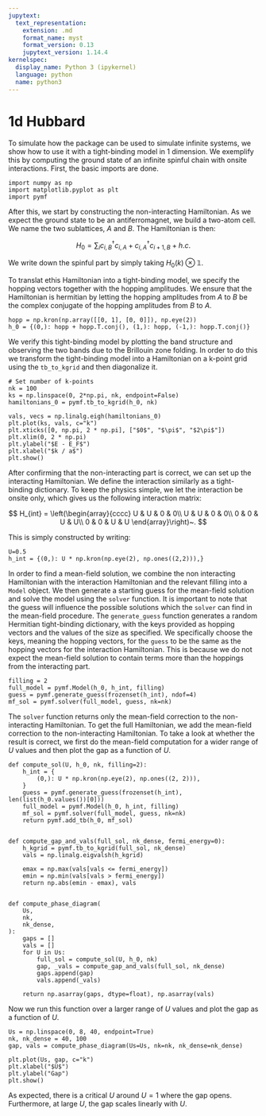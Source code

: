 ```yaml
---
jupytext:
  text_representation:
    extension: .md
    format_name: myst
    format_version: 0.13
    jupytext_version: 1.14.4
kernelspec:
  display_name: Python 3 (ipykernel)
  language: python
  name: python3
---
```


# 1d Hubbard

To simulate how the package can be used to simulate infinite systems, we show how to use it with a tight-binding model in 1 dimension.
We exemplify this by computing the ground state of an infinite spinful chain with onsite interactions.
First, the basic imports are done.

```{code-cell} ipython3
import numpy as np
import matplotlib.pyplot as plt
import pymf
```

After this, we start by constructing the non-interacting Hamiltonian. As we expect the ground state to be an antiferromagnet, we build a two-atom cell. We name the two sublattices, $A$ and $B$. The Hamiltonian is then:

$$
H_0 = \sum_i c_{i, B}^{\dagger}c_{i, A} + c_{i, A}^{\dagger}c_{i+1, B} + h.c.
$$

We write down the spinful part by simply taking $H_0(k) \otimes \mathbb{1}$.

To translat ethis Hamiltonian into a tight-binding model, we specify the hopping vectors together with the hopping amplitudes. We ensure that the Hamiltonian is hermitian by letting the hopping amplitudes from $A$ to $B$ be the complex conjugate of the hopping amplitudes from $B$ to $A$.

```{code-cell} ipython3
hopp = np.kron(np.array([[0, 1], [0, 0]]), np.eye(2))
h_0 = {(0,): hopp + hopp.T.conj(), (1,): hopp, (-1,): hopp.T.conj()}
```

We verify this tight-binding model by plotting the band structure and observing the two bands due to the Brillouin zone folding. In order to do this we transform the tight-binding model into a Hamiltonian on a k-point grid using the `tb_to_kgrid` and then diagonalize it.

```{code-cell} ipython3
# Set number of k-points
nk = 100
ks = np.linspace(0, 2*np.pi, nk, endpoint=False)
hamiltonians_0 = pymf.tb_to_kgrid(h_0, nk)

vals, vecs = np.linalg.eigh(hamiltonians_0)
plt.plot(ks, vals, c="k")
plt.xticks([0, np.pi, 2 * np.pi], ["$0$", "$\pi$", "$2\pi$"])
plt.xlim(0, 2 * np.pi)
plt.ylabel("$E - E_F$")
plt.xlabel("$k / a$")
plt.show()

```

After confirming that the non-interacting part is correct, we can set up the interacting Hamiltonian. We define the interaction similarly as a tight-binding dictionary. To keep the physics simple, we let the interaction be onsite only, which gives us the following interaction matrix:

$$
H_{int} =
\left(\begin{array}{cccc}
    U & U & 0 & 0\\
    U & U & 0 & 0\\
    0 & 0 & U & U\\
    0 & 0 & U & U
\end{array}\right)~.
$$

This is simply constructed by writing:

```{code-cell} ipython3
U=0.5
h_int = {(0,): U * np.kron(np.eye(2), np.ones((2,2))),}
```

In order to find a mean-field solution, we combine the non interacting Hamiltonian with the interaction Hamiltonian and the relevant filling into a `Model` object. We then generate a starting guess for the mean-field solution and solve the model using the `solver` function. It is important to note that the guess will influence the possible solutions which the `solver` can find in the mean-field procedure. The `generate_guess` function generates a random Hermitian tight-binding dictionary, with the keys provided as hopping vectors and the values of the size as specified. We specifically choose the keys, meaning the hopping vectors, for the `guess` to be the same as the hopping vectors for the interaction Hamiltonian. This is because we do not expect the mean-field solution to contain terms more than the hoppings from the interacting part.

```{code-cell} ipython3
filling = 2
full_model = pymf.Model(h_0, h_int, filling)
guess = pymf.generate_guess(frozenset(h_int), ndof=4)
mf_sol = pymf.solver(full_model, guess, nk=nk)
```

The `solver` function returns only the mean-field correction to the non-interacting Hamiltonian. To get the full Hamiltonian, we add the mean-field correction to the non-interacting Hamiltonian. To take a look at whether the result is correct, we first do the mean-field computation for a wider range of $U$ values and then plot the gap as a function of $U$.

```{code-cell} ipython3
def compute_sol(U, h_0, nk, filling=2):
    h_int = {
        (0,): U * np.kron(np.eye(2), np.ones((2, 2))),
    }
    guess = pymf.generate_guess(frozenset(h_int), len(list(h_0.values())[0]))
    full_model = pymf.Model(h_0, h_int, filling)
    mf_sol = pymf.solver(full_model, guess, nk=nk)
    return pymf.add_tb(h_0, mf_sol)


def compute_gap_and_vals(full_sol, nk_dense, fermi_energy=0):
    h_kgrid = pymf.tb_to_kgrid(full_sol, nk_dense)
    vals = np.linalg.eigvalsh(h_kgrid)

    emax = np.max(vals[vals <= fermi_energy])
    emin = np.min(vals[vals > fermi_energy])
    return np.abs(emin - emax), vals


def compute_phase_diagram(
    Us,
    nk,
    nk_dense,
):
    gaps = []
    vals = []
    for U in Us:
        full_sol = compute_sol(U, h_0, nk)
        gap, _vals = compute_gap_and_vals(full_sol, nk_dense)
        gaps.append(gap)
        vals.append(_vals)

    return np.asarray(gaps, dtype=float), np.asarray(vals)
```

Now we run this function over a larger range of $U$ values and plot the gap as a function of $U$.

```{code-cell} ipython3
Us = np.linspace(0, 8, 40, endpoint=True)
nk, nk_dense = 40, 100
gap, vals = compute_phase_diagram(Us=Us, nk=nk, nk_dense=nk_dense)
```

```{code-cell} ipython3
plt.plot(Us, gap, c="k")
plt.xlabel("$U$")
plt.ylabel("Gap")
plt.show()
```

As expected, there is a critical $U$ around $U=1$ where the gap opens. Furthermore, at large $U$, the gap scales linearly with $U$.
